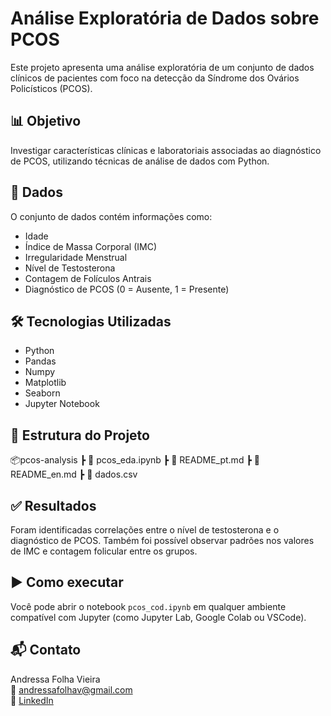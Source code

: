 # Análise Exploratória de Dados sobre PCOS

Este projeto apresenta uma análise exploratória de um conjunto de dados clínicos de pacientes com foco na detecção da Síndrome dos Ovários Policísticos (PCOS).

## 📊 Objetivo

Investigar características clínicas e laboratoriais associadas ao diagnóstico de PCOS, utilizando técnicas de análise de dados com Python.

## 🧪 Dados

O conjunto de dados contém informações como:
- Idade
- Índice de Massa Corporal (IMC)
- Irregularidade Menstrual
- Nível de Testosterona
- Contagem de Folículos Antrais
- Diagnóstico de PCOS (0 = Ausente, 1 = Presente)

## 🛠️ Tecnologias Utilizadas

- Python
- Pandas
- Numpy
- Matplotlib
- Seaborn
- Jupyter Notebook

## 📁 Estrutura do Projeto

📦pcos-analysis
 ┣ 📜 pcos_eda.ipynb
 ┣ 📜 README_pt.md
 ┣ 📜 README_en.md
 ┣ 📜 dados.csv

## ✅ Resultados

Foram identificadas correlações entre o nível de testosterona e o diagnóstico de PCOS. Também foi possível observar padrões nos valores de IMC e contagem folicular entre os grupos.

## ▶️ Como executar

Você pode abrir o notebook `pcos_cod.ipynb` em qualquer ambiente compatível com Jupyter (como Jupyter Lab, Google Colab ou VSCode).

## 📬 Contato

Andressa Folha Vieira  
📧 andressafolhav@gmail.com  
🔗 [LinkedIn](linkedin.com/in/andressa-folha-vieira-0782722aa)

